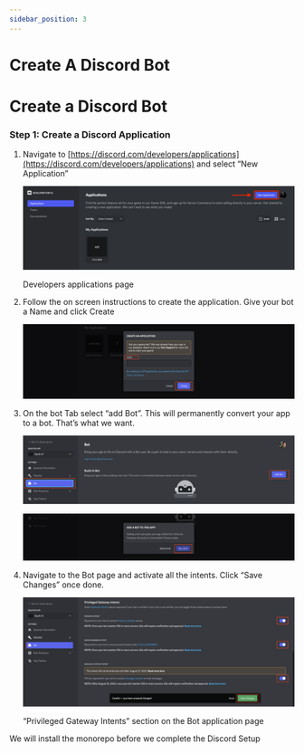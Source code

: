 ```yaml
---
sidebar_position: 3
---
```


# Create A Discord Bot

# Create a Discord Bot

### Step 1: Create a Discord Application

1. Navigate to [https://discord.com/developers/applications](https://discord.com/developers/applications) and select “New Application”
    
    ![Developers applications page](imgs/img15.png)
    
    Developers applications page
    
2. Follow the on screen instructions to create the application.  Give your bot a Name and click Create
    
    ![Screen Shot 2022-06-19 at 1.03.20 PM.png](imgs/img16.png)
    
3. On the bot Tab select “add Bot”.  This will permanently convert your app to a bot.  That’s what we want.
    
    ![Screen Shot 2022-06-19 at 1.08.05 PM.png](imgs/img17.png)
    
    ![Screen Shot 2022-06-19 at 1.10.01 PM.png](imgs/img18.png)
    
4. Navigate to the Bot page and activate all the intents. Click “Save Changes” once done.
    
    ![“Privileged Gateway Intents” section on the Bot application page](imgs/img19.png)
    
    “Privileged Gateway Intents” section on the Bot application page
    

We will install the monorepo before we complete the Discord Setup
